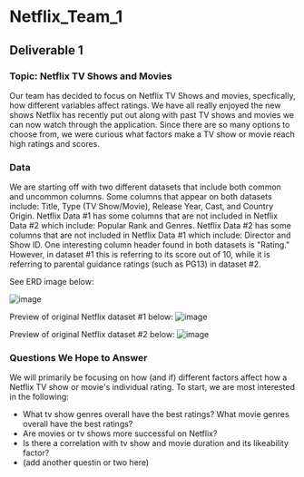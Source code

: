 # Netflix_Team_1 

## Deliverable 1

### Topic: Netflix TV Shows and Movies
Our team has decided to focus on Netflix TV Shows and movies, specfically, how different variables affect ratings.  We have all really enjoyed the new shows Netflix has recently put out along with past TV shows and movies we can now watch through the application.  Since there are so many options to choose from, we were curious what factors make a TV show or movie reach high ratings and scores.  

### Data
We are starting off with two different datasets that include both common and uncommon columns.  Some columns that appear on both datasets include: Title, Type (TV Show/Movie), Release Year, Cast, and Country Origin.  Netflix Data #1 has some columns that are not included in Netflix Data #2 which include: Popular Rank and Genres.  Netflix Data #2 has some columns that are not included in Netflix Data #1 which include: Director and Show ID.  One interesting column header found in both datasets is "Rating."  However, in dataset #1 this is referring to its score out of 10, while it is referring to parental guidance ratings (such as PG13) in dataset #2.  

See ERD image below:

![image](https://user-images.githubusercontent.com/64279232/140628398-59b659df-ba62-499c-9745-ba3b532f7f9f.png)

Preview of original Netflix dataset #1 below:
![image](https://user-images.githubusercontent.com/64279232/140628580-d81c9e31-1353-455f-b672-c49be421b366.png)

Preview of original Netflix dataset #2 below:
![image](https://user-images.githubusercontent.com/64279232/140628670-22d7736a-491c-4e4b-80e4-9672009c5220.png)


### Questions We Hope to Answer
We will primarily be focusing on how (and if) different factors affect how a Netflix TV show or movie's individual rating. To start, we are most interested in the following:
- What tv show genres overall have the best ratings?  What movie genres overall have the best ratings?
- Are movies or tv shows more successful on Netflix?
- Is there a correlation with tv show and movie duration and its likeability factor? 
- (add another questin or two here)


